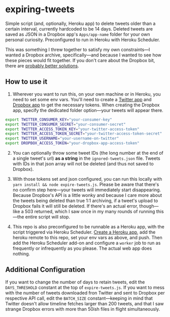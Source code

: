 # expiring-tweets

Simple script (and, optionally, Heroku app) to delete tweets older than a certain interval, currently hardcoded to be 14 days. Deleted tweets are saved as JSON in a Dropbox app's `Apps/app-name` folder for your own personal curiosity. Preconfigured to run in Heroku with Heroku Scheduler.

This was something I threw together to satisfy my own constraints—I wanted a Dropbox archive, specifically—and because I wanted to see how these pieces would fit together. If you don't care about the Dropbox bit, there are [probably better solutions](https://www.google.com/search?q=delete+tweets+older+than).

## How to use it

1. Wherever you want to run this, on your own machine or in Heroku, you need to set some env vars. You'll need to create a [Twitter app](https://developer.twitter.com) and [Dropbox app](https://www.dropbox.com/developers/apps) to get the necessary tokens. When creating the Dropbox app, specify the dedicated folder option—your tweets will appear there.

```sh
export TWITTER_CONSUMER_KEY="your-consumer-key"
export TWITTER_CONSUMER_SECRET="your-consumer-secret"
export TWITTER_ACCESS_TOKEN_KEY="your-twitter-access-token"
export TWITTER_ACCESS_TOKEN_SECRET="your-twitter-access-token-secret"
export TWITTER_USERNAME="your-username-on-twitter"
export DROPBOX_ACCESS_TOKEN="your-dropbox-app-access-token"
```

2. You can optionally throw some tweet IDs (the long number at the end of a single tweet's url) **as a string** in the `ignored-tweets.json` file. Tweets with IDs in that json array will not be deleted (and thus not saved to Dropbox).

3. With those tokens set and json configured, you can run this locally with `yarn install && node expire-tweets.js`. Please be aware that there's no confirm step here—your tweets will immediately start disappearing. Because Dropbox's API is a little wonky and because I care more about the tweets being deleted than true 1:1 archiving, if a tweet's upload to Dropbox fails it will still be deleted. If there's an actual error, though—like a 503 returned, which I saw once in my many rounds of running this—the entire script will stop.

4. This repo is also preconfigured to be runnable as a Heroku app, with the script triggered via Heroku Scheduler. [Create a Heroku app](https://dashboard.heroku.com/), add the heroku remote to this repo, set your env vars as above, and push. Then add the Heroku Scheduler add-on and configure a `worker` job to run as frequently or infrequently as you please. The actual web app does nothing.

## Additional Configuration

If you want to change the number of days to retain tweets, edit the `DAYS_THRESHOLD` constant at the top of `expire-tweets.js`. If you want to mess with the number of tweets downloaded fron Twitter and sent to Dropbox per respective API call, edit the `BATCH_SIZE` constant—keeping in mind that Twitter doesn't allow timeline fetches larger than 200 tweets, and that I saw strange Dropbox errors with more than 50ish files in flight simultaneously.
